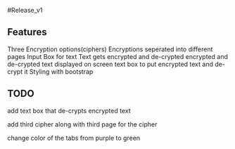 #Release_v1

## Features
Three Encryption options(ciphers)
Encryptions seperated into different pages
Input Box for text
Text gets encrypted and de-crypted
encrypted and de-crypted text displayed on screen
text box to put encrypted text and de-crypt it
Styling with bootstrap

## TODO
add text box that de-crypts encrypted text

add third cipher along with third page for the cipher

change color of the tabs from purple to green







